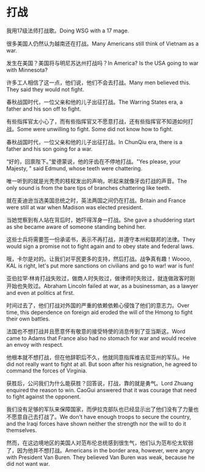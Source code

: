 # 打战

<p><span class="chinese">我用17级法师打战歌。</span><span class="english">Doing WSG with a 17 mage.</span></p>

<p><span class="chinese">很多美国人仍然认为越南还在打战。</span><span class="english">Many Americans still think of Vietnam as a war.</span></p>

<p><span class="chinese">发生在美国？美国将与明尼苏达州打战吗？</span><span class="english">In America? Is the USA going to war with Minnesota?</span></p>

<p><span class="chinese">许多工人相信了这一点，他们说，他们不会去打战。</span><span class="english">Many men believed this. They said they would not fight.</span></p>

<p><span class="chinese">春秋战国时代，一位父亲和他的儿子出征打战。</span><span class="english">The Warring States era, a father and his son off to fight.</span></p>

<p><span class="chinese">有些指挥官太小心了，而有些指挥官又不愿意打战，还有些指挥官不知道如何打战。</span><span class="english">Some were unwilling to fight. Some did not know how to fight.</span></p>

<p><span class="chinese">春秋战国时代，一位父亲和他的儿子出征打战。</span><span class="english">In ChunQiu era, there is a father and his son going for a war.</span></p>

<p><span class="chinese">“好的，回禀陛下。”爱德蒙说，他的牙齿在不停地打战。</span><span class="english">"Yes please, your Majesty, " said Edmund, whose teeth were chattering.</span></p>

<p><span class="chinese">唯一听到的就是光秃秃的枝杈发出的声响，听起来就像牙齿打战的声音。</span><span class="english">The only sound is from the bare tips of branches chattering like teeth.</span></p>

<p><span class="chinese">就在麦迪逊当选美国总统之时，英法两国之间仍在打战。</span><span class="english">Britain and France were still at war when Madison was elected president.</span></p>

<p><span class="chinese">当她觉察到有人站在背后时，她吓得浑身一打战。</span><span class="english">She gave a shuddering start as she became aware of someone standing behind her.</span></p>

<p><span class="chinese">这些士兵将需要签一份承诺书，表示不再打战，并遵守本州和联邦的法律。</span><span class="english">They would sign a promise not to fight again and to obey state and federal laws.</span></p>

<p><span class="chinese">哦，卡尔是对的。让我们对平民更多的支持，然后打战。战争真有趣！</span><span class="english">Woooo, KAL is right, let's put more sanctions on civilians and go to war! war is fun!</span></p>

<p><span class="chinese">亚伯拉罕·林肯打战失败过，做商人时失败过，做律师时失败过，就连做政客时刚开始也失败过。</span><span class="english">Abraham Lincoln failed at war, as a businessman, as a lawyer and even at politics at first.</span></p>

<p><span class="chinese">时间过去了，他们打战对外国的严重的依赖依赖心侵蚀了他们的意志力。</span><span class="english">Over time, this dependence on foreign aid eroded the will of the Hmong to fight their own battles.</span></p>

<p><span class="chinese">法国也不想打战并且愿意怀有敬意的接受特使的消息传到了亚当斯这。</span><span class="english">Word came to Adams that France also had no stomach for war and would receive an envoy with respect.</span></p>

<p><span class="chinese">他根本就不想打战，但在他辞职后不久，他就同意指挥维吉尼亚州的军队。</span><span class="english">He did not really want to fight at all. But soon after his resignation, he agreed to command the forces of Virginia.</span></p>

<p><span class="chinese">获胜后，公问我们为什么能获胜？回答说，打战，靠的就是勇气。</span><span class="english">Lord Zhuang enquired the reason to win. CaoGui answered that it was courage that need to fight against the opponent.</span></p>

<p><span class="chinese">我们没有足够的军队来保障国家，而伊拉克部队也已经显示出了他们没有了力量也不愿意自己去打战了。</span><span class="english">We don't have enough troops to secure the country, and the Iraqi forces have shown neither the strength nor the will to do it themselves.</span></p>

<p><span class="chinese">然而，在这边境地区的美国人对范布伦总统感到很生气，他们认为范布伦太软弱了，因为他并不想打战。</span><span class="english">Americans in the border area, however, were angry with President Van Buren. They believed Van Buren was weak, because he did not want war.</span></p>

